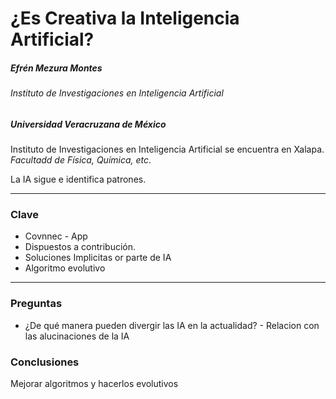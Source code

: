 # ¿Es Creativa la Inteligencia Artificial?
 ##### Efrén Mezura Montes  
 ###### Instituto de Investigaciones en Inteligencia Artificial

##### Universidad Veracruzana de México

Instituto de Investigaciones en Inteligencia Artificial se encuentra en Xalapa. _Facultadd de Física, Química, etc_.

La IA sigue e identifica patrones.




---
### Clave

- Covnnec - App
- Dispuestos  a contribución.
- Soluciones Implicitas or parte de IA
- Algoritmo evolutivo
 ---

 ### Preguntas

 - ¿De qué manera pueden divergir las IA en la actualidad? - Relacion con las alucinaciones de la IA

### Conclusiones

Mejorar algoritmos y  hacerlos evolutivos